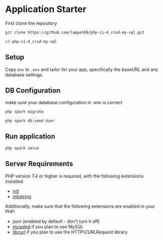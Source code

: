 # Application Starter

First clone the repository
```bash
git clone https://github.com/lappet69/php-ci-4_crud-my-sql.git

cd php-ci-4_crud-my-sql

```
## Setup

Copy `env` to `.env` and tailor for your app, specifically the baseURL
and any database settings.

## DB Configuration
make sure your database configuration in .env is correct

```bash
php spark migrate

php spark db:seed User
```

## Run application

```bash
php spark serve
```


## Server Requirements

PHP version 7.4 or higher is required, with the following extensions installed:

- [intl](http://php.net/manual/en/intl.requirements.php)
- [mbstring](http://php.net/manual/en/mbstring.installation.php)

Additionally, make sure that the following extensions are enabled in your PHP:

- json (enabled by default - don't turn it off)
- [mysqlnd](http://php.net/manual/en/mysqlnd.install.php) if you plan to use MySQL
- [libcurl](http://php.net/manual/en/curl.requirements.php) if you plan to use the HTTP\CURLRequest library
